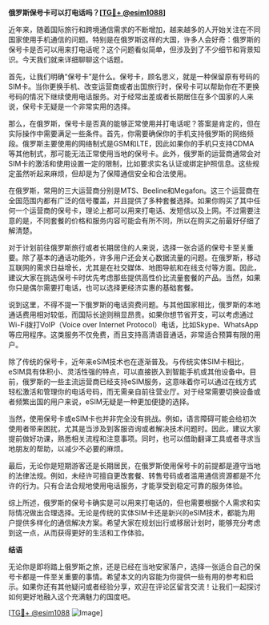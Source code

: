 **俄罗斯保号卡可以打电话吗？[[TG💪+ @esim1088](https://t.me/s/esim1088)]**

近年来，随着国际旅行和跨境通信需求的不断增加，越来越多的人开始关注在不同国家使用手机通信的问题。特别是在俄罗斯这样的大国，许多人会好奇：俄罗斯的保号卡是否可以用来打电话呢？这个问题看似简单，但涉及到了不少细节和背景知识。今天我们就来详细聊聊这个话题。

首先，让我们明确“保号卡”是什么。保号卡，顾名思义，就是一种保留原有号码的SIM卡。当你更换手机、改变运营商或者出国旅行时，保号卡可以帮助你在不更换号码的情况下继续使用电话服务。对于经常出差或者长期居住在多个国家的人来说，保号卡无疑是一个非常实用的选择。

那么，在俄罗斯，保号卡是否真的能够正常使用并打电话呢？答案是肯定的，但在实际操作中需要满足一些条件。首先，你需要确保你的手机支持俄罗斯的网络频段。俄罗斯主要使用的网络制式是GSM和LTE，因此如果你的手机只支持CDMA等其他制式，那可能无法正常使用当地的保号卡。此外，俄罗斯的运营商通常会对SIM卡的激活和使用设置一定的限制，比如要求实名认证或绑定护照信息。这些规定虽然听起来麻烦，但却是为了保障通信安全和合法使用。

在俄罗斯，常用的三大运营商分别是MTS、Beeline和Megafon。这三个运营商在全国范围内都有广泛的信号覆盖，并且提供了多种套餐选择。如果你购买了其中任何一个运营商的保号卡，理论上都可以用来打电话、发短信以及上网。不过需要注意的是，不同套餐的价格和服务内容可能会有所不同，所以在购买之前最好仔细了解清楚。

对于计划前往俄罗斯旅行或者长期居住的人来说，选择一张合适的保号卡至关重要。除了基本的通话功能外，许多用户还会关心数据流量的问题。在俄罗斯，移动互联网的需求日益增长，尤其是在社交媒体、地图导航和在线支付等方面。因此，建议大家在挑选保号卡时优先考虑那些提供高性价比流量套餐的产品。当然，如果你只是偶尔需要打电话，也可以选择更经济实惠的基础套餐。

说到这里，不得不提一下俄罗斯的电话资费问题。与其他国家相比，俄罗斯的本地通话费用相对较低，而国际长途则稍显昂贵。如果你想节省开支，可以考虑通过Wi-Fi拨打VoIP（Voice over Internet Protocol）电话，比如Skype、WhatsApp等应用程序。这类服务不仅免费，而且支持高清语音通话，非常适合预算有限的用户。

除了传统的保号卡，近年来eSIM技术也在逐渐普及。与传统实体SIM卡相比，eSIM具有体积小、灵活性强的特点，可以直接嵌入到智能手机或其他设备中。目前，俄罗斯的一些主流运营商已经支持eSIM服务，这意味着你可以通过在线方式轻松激活和管理你的电话号码，而无需亲自前往营业厅。对于经常需要切换设备或者频繁出国的用户来说，eSIM无疑是一种更加便捷的选择。

当然，使用保号卡或eSIM卡也并非完全没有挑战。例如，语言障碍可能会给初次使用者带来困扰，尤其是当涉及到客服咨询或者解决技术问题时。因此，建议大家提前做好功课，熟悉相关流程和注意事项。同时，也可以借助翻译工具或者寻求当地朋友的帮助，以减少不必要的麻烦。

最后，无论你是短期游客还是长期居民，在俄罗斯使用保号卡的前提都是遵守当地的法律法规。例如，未经许可擅自更改套餐、转售号码或者滥用通信资源都是不允许的行为。只有合法合规地使用电话服务，才能享受到稳定可靠的服务体验。

综上所述，俄罗斯的保号卡确实是可以用来打电话的，但也需要根据个人需求和实际情况做出合理选择。无论是传统的实体SIM卡还是新兴的eSIM技术，都能为用户提供多样化的通信解决方案。希望大家在规划出行或移居计划时，能够充分考虑到这一点，从而获得更好的生活和工作体验。

**结语**

无论你是即将踏上俄罗斯之旅，还是已经在当地安家落户，选择一张适合自己的保号卡都是一件至关重要的事情。希望本文的内容能为你提供一些有用的参考和启示。如果你还有其他疑问或者经验分享，欢迎在评论区留言交流！让我们一起探讨如何更好地融入这个充满魅力的国度吧。

[[TG💪+ @esim1088](https://t.me/s/esim1088) ![Image](https://i.postimg.cc/4NQfJmqS/Snipaste-2025-05-13-00-14-12.png)]